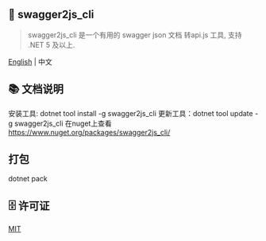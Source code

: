 ﻿## 🦄 swagger2js_cli
> swagger2js_cli 是一个有用的 swagger json 文档 转api.js 工具, 支持 .NET 5 及以上.

<a href="README.zh-CN.md">English</a> |  <span>中文</span>

## 📚 文档说明
安装工具: dotnet tool install -g swagger2js_cli
更新工具：dotnet tool update -g swagger2js_cli
在nuget上查看 https://www.nuget.org/packages/swagger2js_cli/

## 打包
dotnet pack

## 🗄 许可证

[MIT](LICENSE)